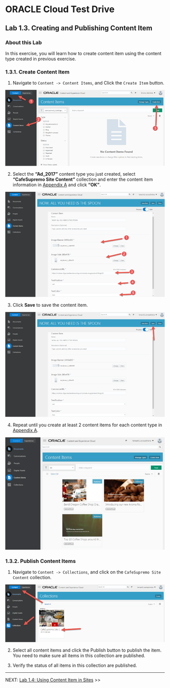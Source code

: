 # ORACLE Cloud Test Drive #

## Lab 1.3. Creating and Publishing Content Item ##

### About this Lab ###
In this exercise, you will learn how to create content item using the content type
created in previous exercise.

### 1.3.1. Create Content Item ###

1. Navigate to ``Content -> Content Items``, and Click the ``Create Item`` button.

![](../images/1.7.1.1.png)

2. Select the **“Ad_2017”** content type you just created, select **“CafeSupremo Site Content”** collection and enter the content item information in [Appendix A](../resources/AppendixA.md) and click **“OK”**.

![](../images/1.7.1.2.png)

3. Click **Save** to save the content item.

![](../images/1.7.1.3.png)

4. Repeat until you create at least 2 content items for each content type in [Appendix A](../resources/AppendixA.md).

![](../images/1.7.1.4.png)

### 1.3.2. Publish Content Items ###

1. Navigate to ``Content -> Collections``, and click on the ``CafeSupremo Site Content`` collection.

![](../images/1.7.2.1.png)

2. Select all content items and click the Publish button to publish the item. You need to make sure all items in this collection are published.

3. Verify the status of all items in this collection are published.

---
NEXT: [Lab 1.4: Using Content Item in Sites](114-CecsLab.md) >>

